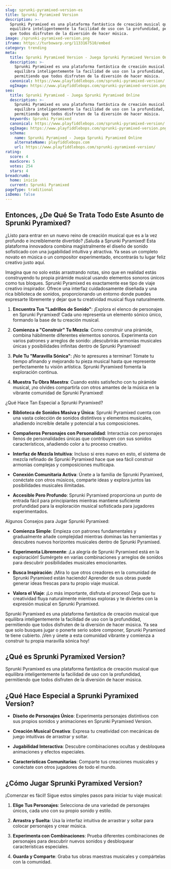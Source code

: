 ```yaml
---
slug: sprunki-pyramixed-version-es
title: Sprunki Pyramixed Version
description: >-
  Sprunki Pyramixed es una plataforma fantástica de creación musical que
  equilibra inteligentemente la facilidad de uso con la profundidad, permitiendo
  que todos disfruten de la diversión de hacer música.
image: /sprunki-pyramixed-version.png
iframe: https://turbowarp.org/1133167510/embed
category: trending
meta:
  title: Sprunki Pyramixed Version - Juega Sprunki Pyramixed Version Online
  description: >-
    Sprunki Pyramixed es una plataforma fantástica de creación musical que
    equilibra inteligentemente la facilidad de uso con la profundidad,
    permitiendo que todos disfruten de la diversión de hacer música.
  canonical: https://www.playfiddlebops.com/sprunki-pyramixed-version/
  ogImage: https://www.playfiddlebops.com/sprunki-pyramixed-version.png
seo:
  title: Sprunki Pyramixed - Juega Sprunki Pyramixed Online
  description: >-
    Sprunki Pyramixed es una plataforma fantástica de creación musical que
    equilibra inteligentemente la facilidad de uso con la profundidad,
    permitiendo que todos disfruten de la diversión de hacer música.
  keywords: Sprunki Pyramixed
  canonical: https://www.playfiddlebops.com/sprunki-pyramixed-version/
  ogImage: https://www.playfiddlebops.com/sprunki-pyramixed-version.png
  schema:
    name: Sprunki Pyramixed - Juega Sprunki Pyramixed Online
    alternateName: playfiddlebops.com
    url: https://www.playfiddlebops.com/sprunki-pyramixed-version/
rating:
  score: 4
  maxScore: 5
  votes: 254
  stars: 4
breadcrumb:
  home: inicio
  current: Sprunki Pyramixed
pageType: traditional
isDemo: false
---
```


## Entonces, ¿De Qué Se Trata Todo Este Asunto de Sprunki Pyramixed?

¿Listo para entrar en un nuevo reino de creación musical que es a la vez profundo e increíblemente divertido? ¡Saluda a Sprunki Pyramixed! Esta plataforma innovadora combina magistralmente el diseño de sonido sofisticado con una jugabilidad intuitiva y atractiva. Ya seas un completo novato en música o un compositor experimentado, encontrarás tu lugar feliz creativo justo aquí.

Imagina que no solo estás arrastrando notas, sino que en realidad estás construyendo tu propia pirámide musical usando elementos sonoros únicos como tus bloques. Sprunki Pyramixed es exactamente ese tipo de viaje creativo inspirador. Ofrece una interfaz cuidadosamente diseñada y una rica biblioteca de sonidos, proporcionando un entorno donde puedes expresarte libremente y dejar que tu creatividad musical fluya naturalmente.

1. **Encuentra Tus "Ladrillos de Sonido"**: ¡Explora el elenco de personajes en Sprunki Pyramixed! Cada uno representa un elemento sónico único, formando la base de tu creación musical.

1. **Comienza a "Construir" Tu Mezcla**: Como construir una pirámide, combina hábilmente diferentes elementos sonoros. Experimenta con varios patrones y arreglos de sonido: ¡descubrirás armonías musicales únicas y posibilidades infinitas dentro de Sprunki Pyramixed!

1. **Pule Tu "Maravilla Sónica"**: ¡No te apresures a terminar! Tómate tu tiempo afinando y mejorando tu pieza musical hasta que represente perfectamente tu visión artística. Sprunki Pyramixed fomenta la exploración continua.

1. **Muestra Tu Obra Maestra**: Cuando estés satisfecho con tu pirámide musical, ¡no olvides compartirla con otros amantes de la música en la vibrante comunidad de Sprunki Pyramixed!

¿Qué Hace Tan Especial a Sprunki Pyramixed?

- **Biblioteca de Sonidos Masiva y Única**: Sprunki Pyramixed cuenta con una vasta colección de sonidos distintivos y elementos musicales, añadiendo increíble detalle y potencial a tus composiciones.

- **Compañeros Personajes con Personalidad**: Interactúa con personajes llenos de personalidades únicas que contribuyen con sus sonidos característicos, añadiendo color a tu proceso creativo.

- **Interfaz de Mezcla Intuitiva**: Incluso si eres nuevo en esto, el sistema de mezcla refinado de Sprunki Pyramixed hace que sea fácil construir armonías complejas y composiciones multicapa.

- **Conexión Comunitaria Activa**: Únete a la familia de Sprunki Pyramixed, conéctate con otros músicos, comparte ideas y explora juntos las posibilidades musicales ilimitadas.

- **Accesible Pero Profundo**: Sprunki Pyramixed proporciona un punto de entrada fácil para principiantes mientras mantiene suficiente profundidad para la exploración musical sofisticada para jugadores experimentados.

Algunos Consejos para Jugar Sprunki Pyramixed:

- **Comienza Simple**: Empieza con patrones fundamentales y gradualmente añade complejidad mientras dominas las herramientas y descubres nuevos horizontes musicales dentro de Sprunki Pyramixed.

- **Experimenta Libremente**: ¡La alegría de Sprunki Pyramixed está en la exploración! Sumérgete en varias combinaciones y arreglos de sonidos para descubrir posibilidades musicales emocionantes.

- **Busca Inspiración**: ¡Mira lo que otros creadores en la comunidad de Sprunki Pyramixed están haciendo! Aprender de sus obras puede generar ideas frescas para tu propio viaje musical.

- **Valora el Viaje**: ¡Lo más importante, disfruta el proceso! Deja que tu creatividad fluya naturalmente mientras exploras y te diviertes con la expresión musical en Sprunki Pyramixed.

Sprunki Pyramixed es una plataforma fantástica de creación musical que equilibra inteligentemente la facilidad de uso con la profundidad, permitiendo que todos disfruten de la diversión de hacer música. Ya sea que solo busques jugar o ponerte serio sobre componer, Sprunki Pyramixed te tiene cubierto. ¡Ven y únete a esta comunidad vibrante y comienza a construir tu propia maravilla sónica hoy!

## ¿Qué es Sprunki Pyramixed Version?

Sprunki Pyramixed es una plataforma fantástica de creación musical que equilibra inteligentemente la facilidad de uso con la profundidad, permitiendo que todos disfruten de la diversión de hacer música.

## ¿Qué Hace Especial a Sprunki Pyramixed Version?

- **Diseño de Personajes Único**: Experimenta personajes distintivos con sus propios sonidos y animaciones en Sprunki Pyramixed Version.

- **Creación Musical Creativa**: Expresa tu creatividad con mecánicas de juego intuitivas de arrastrar y soltar.

- **Jugabilidad Interactiva**: Descubre combinaciones ocultas y desbloquea animaciones y efectos especiales.

- **Características Comunitarias**: Comparte tus creaciones musicales y conéctate con otros jugadores de todo el mundo.

## ¿Cómo Jugar Sprunki Pyramixed Version?

¡Comenzar es fácil! Sigue estos simples pasos para iniciar tu viaje musical:

1. **Elige Tus Personajes**: Selecciona de una variedad de personajes únicos, cada uno con su propio sonido y estilo.

1. **Arrastra y Suelta**: Usa la interfaz intuitiva de arrastrar y soltar para colocar personajes y crear música.

1. **Experimenta con Combinaciones**: Prueba diferentes combinaciones de personajes para descubrir nuevos sonidos y desbloquear características especiales.

1. **Guarda y Comparte**: Graba tus obras maestras musicales y compártelas con la comunidad.